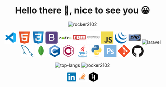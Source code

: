 <h1 align="center">Hello there 👋, nice to see you 😀</h1>
<p align="center"> <img src="https://komarev.com/ghpvc/?username=rocker2102&color=blueviolet&label=Profile+Views" alt="rocker2102" /> </p>

<p align="center">
<img src="https://raw.githubusercontent.com/Rocker2102/Rocker2102/master/icons/visualstudio/visualstudio-code-plain.svg" alt="vscode" width="40" height="40"/> <img src="https://raw.githubusercontent.com/Rocker2102/Rocker2102/master/icons/html5/html5-original.svg" alt="html5" width="40" height="40"/> <img src="https://raw.githubusercontent.com/Rocker2102/Rocker2102/master/icons/css3/css3-original.svg" alt="css3" width="40" height="40"/> 
<img src="https://raw.githubusercontent.com/Rocker2102/Rocker2102/master/icons/bootstrap/bootstrap-plain.svg" alt="bootstrap" width="40" height="40"/>
<img src="https://raw.githubusercontent.com/Rocker2102/Rocker2102/master/icons/nodejs/nodejs-original-wordmark.svg" alt="nodejs" width="40" height="40"/> <img src="https://raw.githubusercontent.com/Rocker2102/Rocker2102/master/icons/npm/npm-original-wordmark.svg" alt="npm" width="40" height="40"/> 
<img src="https://raw.githubusercontent.com/Rocker2102/Rocker2102/master/icons/express-js/express-original-wordmark.svg" alt="express" width="40" height="40"/> 
<img src="https://raw.githubusercontent.com/Rocker2102/Rocker2102/master/icons/javascript/javascript-original.svg" alt="javascript" width="40" height="40"/> <img src="https://raw.githubusercontent.com/Rocker2102/Rocker2102/master/icons/jquery/jquery-original.svg" alt="jquery" width="40" height="40"/>
<img src="https://raw.githubusercontent.com/Rocker2102/Rocker2102/master/icons/php/php-original.svg" alt="php" width="40" height="40"/>
<img src="https://raw.githubusercontent.com/Rocker2102/Rocker2102/master/icons/laravel/laravel-logo." alt="laravel" width="40" height="40"/> 
<img src="https://raw.githubusercontent.com/Rocker2102/Rocker2102/master/icons/mysql/mysql-original.svg" alt="mysql" width="40" height="40"/> 
<img src="https://raw.githubusercontent.com/Rocker2102/Rocker2102/master/icons/mongodb/mongodb-original.svg" alt="mongodb" width="40" height="40"/>
<img src="https://raw.githubusercontent.com/Rocker2102/Rocker2102/master/icons/c/c-original.svg" alt="c" width="40" height="40"/> <img src="https://raw.githubusercontent.com/Rocker2102/Rocker2102/master/icons/cplusplus/cplusplus-line.svg" alt="c++" width="40" height="40"/> 
<img src="https://raw.githubusercontent.com/Rocker2102/Rocker2102/master/icons/java/java-original.svg" alt="java" width="40" height="40"/> <img src="https://raw.githubusercontent.com/Rocker2102/Rocker2102/master/icons/python/python-original.svg" alt="python" width="40" height="40"/> 
<img src="https://raw.githubusercontent.com/Rocker2102/Rocker2102/master/icons/photoshop/photoshop-plain.svg" alt="photoshop" width="40" height="40"/> <img src="https://raw.githubusercontent.com/Rocker2102/Rocker2102/master/icons/git/git-original.svg" alt="git" width="40" height="40"/> <img src="https://raw.githubusercontent.com/Rocker2102/Rocker2102/master/icons/github/github-original.svg" alt="git" width="40" height="40"/>
</p>

<p align="center">
    <img src="https://github-readme-stats.vercel.app/api/top-langs/?username=rocker2102&layout=compact&count_private=true&theme=buefy" alt="top-langs" height="180" /> <img src="https://github-readme-stats.vercel.app/api/?username=rocker2102&layout=compact&count_private=true&show_icons=true&theme=radical" alt="rocker2102" height="180" />
</p>

<p align="center">
    <a href="https://www.linkedin.com/in/rocker2102/" target="blank"><img align="center" src="https://raw.githubusercontent.com/Rocker2102/Rocker2102/master/icons/linkedin/linkedin-original.svg" alt="rocker2102" height="30" width="30" /></a>
    <a href="https://stackoverflow.com/users/11625355/rocker2102" target="blank"><img align="center" src="https://raw.githubusercontent.com/Rocker2102/Rocker2102/master/icons/stackoverflow/stackoverflow-original.svg" alt="rocker2102" height="30" width="30" /></a>
    <a href="https://www.hackerrank.com/Rocker2102" target="blank"><img align="center" src="https://raw.githubusercontent.com/Rocker2102/Rocker2102/master/icons/hackerrank/hackerrank-original.svg" alt="rocker2102" height="30" width="30" /></a>
</p>
